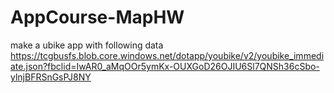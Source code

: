 # AppCourse-MapHW
 make a ubike app with following data https://tcgbusfs.blob.core.windows.net/dotapp/youbike/v2/youbike_immediate.json?fbclid=IwAR0_aMqOOr5ymKx-OUXGoD26OJIU6Sl7QNSh36cSbo-ylnjBFRSnGsPJ8NY
